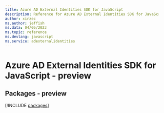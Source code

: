 ```yaml
---
title: Azure AD External Identities SDK for JavaScript
description: Reference for Azure AD External Identities SDK for JavaScript
author: xirzec
ms.author: jeffish
ms.data: 04/05/2023
ms.topic: reference
ms.devlang: javascript
ms.service: adexternalidentities
---
```

# Azure AD External Identities SDK for JavaScript - preview
## Packages - preview
[!INCLUDE [packages](ad-external-identities-index.md)]
